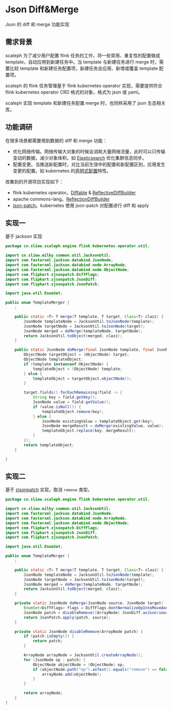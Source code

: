 # Json Diff&Merge

Json 的 diff 和 merge 功能实现

## 需求背景

scaleph 为了减少用户配置 flink 任务的工作，将一些常用、重复性的配置做成 template，自动应用到新建任务中。当 template 与新建任务进行 merge 时，需要比较 template 和新建任务配置项，新建任务会应用、新增或覆盖 template 配置项。

scaleph 的 flink 任务管理基于 flink kubernetes operator 实现，需要提供符合 flink kubernetes operator CRD 格式的对象，格式为 json 或 yaml。

scaleph 实现 template 和新建任务配置 merge 时，也同样采用了 json 生态相关库。

## 功能调研

在很多场景都需要用到数据的 diff 和 merge 功能：

- 优化网络传输。网络传输大对象的时候会消耗大量网络流量，此时可以只传输变动的数据，减少对象体积。如 [Elasticsearch](https://github.com/elastic/elasticsearch/blob/8.8/server/src/main/java/org/elasticsearch/cluster/Diff.java) 优化集群信息同步。
- 配置变更。当推送新配置时，对比当前生效中的配置和新配置区别，应用发生变更的配置。如 kubernetes 的[声明式配置](https://kubernetes.io/zh-cn/docs/concepts/overview/working-with-objects/object-management/#%E5%A3%B0%E6%98%8E%E5%BC%8F%E5%AF%B9%E8%B1%A1%E9%85%8D%E7%BD%AE)特性。

收集到的开源项目实现如下：

- flink kubernetes operator。[Diffable](https://github.com/apache/flink-kubernetes-operator/blob/release-1.5/flink-kubernetes-operator-api/src/main/java/org/apache/flink/kubernetes/operator/api/diff/Diffable.java) & [ReflectiveDiffBuilder](https://github.com/apache/flink-kubernetes-operator/blob/release-1.5/flink-kubernetes-operator/src/main/java/org/apache/flink/kubernetes/operator/reconciler/diff/ReflectiveDiffBuilder.java)
- apache commons-lang。[ReflectionDiffBuilder](https://github.com/apache/commons-lang/blob/master/src/main/java/org/apache/commons/lang3/builder/ReflectionDiffBuilder.java)
- [json-patch](https://jsonpatch.com/)。kubernetes 使用 json-patch 对配置进行 diff 和 apply

## 实现一

基于 jackson 实现

```java
package cn.sliew.scaleph.engine.flink.kubernetes.operator.util;

import cn.sliew.milky.common.util.JacksonUtil;
import com.fasterxml.jackson.databind.JsonNode;
import com.fasterxml.jackson.databind.node.ArrayNode;
import com.fasterxml.jackson.databind.node.ObjectNode;
import com.flipkart.zjsonpatch.DiffFlags;
import com.flipkart.zjsonpatch.JsonDiff;
import com.flipkart.zjsonpatch.JsonPatch;

import java.util.EnumSet;

public enum TemplateMerger {
    ;

    public static <T> T merge(T template, T target, Class<T> clazz) {
        JsonNode templateNode = JacksonUtil.toJsonNode(template);
        JsonNode targetNode = JacksonUtil.toJsonNode(target);
        JsonNode merged = doMerge(templateNode, targetNode);
        return JacksonUtil.toObject(merged, clazz);
    }

    public static JsonNode doMerge(final JsonNode template, final JsonNode target) {
        ObjectNode targetObject = (ObjectNode) target;
        ObjectNode templateObject;
        if (template instanceof ObjectNode) {
            templateObject = (ObjectNode) template;
        } else {
            templateObject = targetObject.objectNode();
        }

        target.fields().forEachRemaining(field -> {
            String key = field.getKey();
            JsonNode value = field.getValue();
            if (value.isNull()) {
                templateObject.remove(key);
            } else {
                JsonNode existingValue = templateObject.get(key);
                JsonNode mergeResult = doMerge(existingValue, value);
                templateObject.replace(key, mergeResult);
            }
        });
        return templateObject;
    }

}
```

## 实现二

基于 [zjsonpatch](https://github.com/flipkart-incubator/zjsonpatch) 实现，取消 `remove` 类型。

```java
package cn.sliew.scaleph.engine.flink.kubernetes.operator.util;

import cn.sliew.milky.common.util.JacksonUtil;
import com.fasterxml.jackson.databind.JsonNode;
import com.fasterxml.jackson.databind.node.ArrayNode;
import com.fasterxml.jackson.databind.node.ObjectNode;
import com.flipkart.zjsonpatch.DiffFlags;
import com.flipkart.zjsonpatch.JsonDiff;
import com.flipkart.zjsonpatch.JsonPatch;

import java.util.EnumSet;

public enum TemplateMerger {
    ;

    public static <T> T merge(T template, T target, Class<T> clazz) {
        JsonNode templateNode = JacksonUtil.toJsonNode(template);
        JsonNode targetNode = JacksonUtil.toJsonNode(target);
        JsonNode merged = doMerge(templateNode, targetNode);
        return JacksonUtil.toObject(merged, clazz);
    }

    private static JsonNode doMerge(JsonNode source, JsonNode target) {
        EnumSet<DiffFlags> flags = DiffFlags.dontNormalizeOpIntoMoveAndCopy().clone();
        JsonNode patch = disableRemove((ArrayNode) JsonDiff.asJson(source, target, flags));
        return JsonPatch.apply(patch, source);
    }

    private static JsonNode disableRemove(ArrayNode patch) {
        if (patch.isEmpty()) {
            return patch;
        }

        ArrayNode arrayNode = JacksonUtil.createArrayNode();
        for (JsonNode op : patch) {
            ObjectNode objectNode = (ObjectNode) op;
            if (objectNode.path("op").asText().equals("remove") == false) {
                arrayNode.add(objectNode);
            }
        }

        return arrayNode;
    }
}
```
